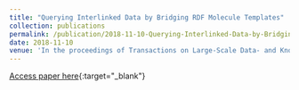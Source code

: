 ```yaml
---
title: "Querying Interlinked Data by Bridging RDF Molecule Templates"
collection: publications
permalink: /publication/2018-11-10-Querying-Interlinked-Data-by-Bridging-RDF-Molecule-Templates
date: 2018-11-10
venue: 'In the proceedings of Transactions on Large-Scale Data- and Knowledge-Centered Systems XXXIX - Special Issue on Database- and Expert-Systems Applications'
---
```

[Access paper here](https://www.researchgate.net/profile/Kemele_Endris2/publication/328789315_Querying_Interlinked_Data_by_Bridging_RDF_Molecule_Templates/links/5be2f84c92851c6b27ad97ef/Querying-Interlinked-Data-by-Bridging-RDF-Molecule-Templates.pdf){:target="_blank"}
